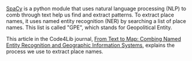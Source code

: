 [SpaCy](https://spacy.io) is a python module that uses natural language processing (NLP) to comb through text help us find and extract patterns. To extract place names, it uses named entity recognition (NER) by searching a list of place names. This list is called "GPE", which stands for Geopolitical Entity.


This article in the Code4Lib journal, [From Text to Map: Combing Named Entity Recognition and Geographic Information Systems](https://journal.code4lib.org/articles/15405), explains the process we use to extract place names.